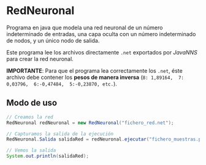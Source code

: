 RedNeuronal
===========

Programa en java que modela una red neuronal de un número indeterminado de entradas, 
una capa oculta con un número indeterminado de nodos, y un único nodo de salida.

Este programa lee los archivos directamente `.net` exportados por _JavaNNS_ para crear la red neuronal.

__IMPORTANTE__: Para que el programa lea correctamente los `.net`, éste archivo debe contener los __pesos de 
manera inversa__ (`8: 1,89164,  7: 0,03796,  6:-0,47484,  5:-0,23870, etc.`).

## Modo de uso
```java
// Creamos la red
RedNeuronal redNeuronal = new RedNeuronal("fichero_red.net");

// Capturamos la salida de la ejecución
RedNeuronal.Salida salidaRed = redNeuronal.ejecutar("fichero_muestras.pat");

// Vemos la salida
System.out.println(salidaRed);
```
